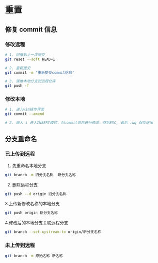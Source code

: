 # 重置

## 修复 commit 信息

### 修改远程

```sh
# 1. 回撤到上一次提交
git reset --soft HEAD~1

# 2. 重新提交
git commit -m "重新提交commit信息"

# 3. 强推本地分支到远程仓库
git push -f
```

### 修改本地

```sh
# 1. 进入vim操作界面
git commit --amend

# 2. 输入 i 进入INSERT模式，对commit信息进行修改，然后ESC, 最后 :wq 保存退出
```

## 分支重命名

### 已上传到远程

1. 先重命名本地分支

```sh
git branch -m 旧分支名称  新分支名称
```

2. 删除远程分支

```sh
git push --d origin 旧分支名称
```

3.上传新修改名称的本地分支

```sh
git push origin 新分支名称
```

4.修改后的本地分支关联远程分支

```sh
git branch --set-upstream-to origin/新分支名称
```

### 未上传到远程

```sh
git branch -m 原始名称 新名称
```
